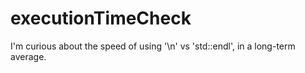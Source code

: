# executionTimeCheck
I'm curious about the speed of using '\n' vs 'std::endl', in a long-term average.
